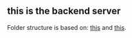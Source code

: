 ## this is the backend server

Folder structure is based on: [this](https://blog.risingstack.com/node-hero-node-js-project-structure-tutorial/) and [this](https://github.com/gothinkster/node-express-realworld-example-app).
